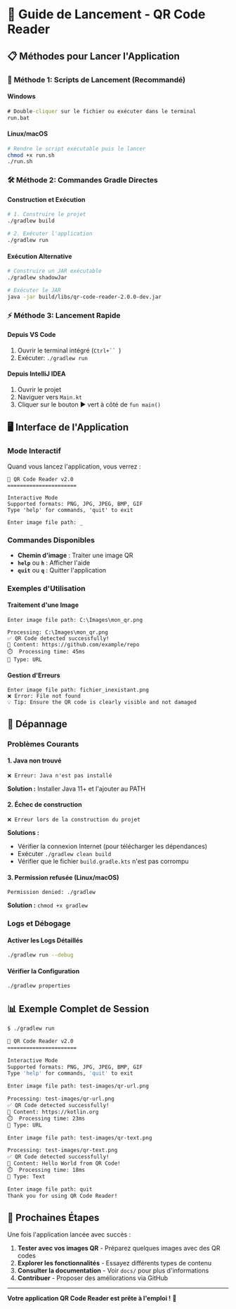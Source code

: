 # 🚀 Guide de Lancement - QR Code Reader

## 📋 Méthodes pour Lancer l'Application

### 🎯 **Méthode 1: Scripts de Lancement (Recommandé)**

#### Windows
```cmd
# Double-cliquer sur le fichier ou exécuter dans le terminal
run.bat
```

#### Linux/macOS
```bash
# Rendre le script exécutable puis le lancer
chmod +x run.sh
./run.sh
```

### 🛠️ **Méthode 2: Commandes Gradle Directes**

#### Construction et Exécution
```bash
# 1. Construire le projet
./gradlew build

# 2. Exécuter l'application
./gradlew run
```

#### Exécution Alternative
```bash
# Construire un JAR exécutable
./gradlew shadowJar

# Exécuter le JAR
java -jar build/libs/qr-code-reader-2.0.0-dev.jar
```

### ⚡ **Méthode 3: Lancement Rapide**

#### Depuis VS Code
1. Ouvrir le terminal intégré (`Ctrl+`` `)
2. Exécuter: `./gradlew run`

#### Depuis IntelliJ IDEA
1. Ouvrir le projet
2. Naviguer vers `Main.kt`
3. Cliquer sur le bouton ▶️ vert à côté de `fun main()`

## 🖥️ **Interface de l'Application**

### Mode Interactif
Quand vous lancez l'application, vous verrez :

```
🚀 QR Code Reader v2.0
======================

Interactive Mode
Supported formats: PNG, JPG, JPEG, BMP, GIF
Type 'help' for commands, 'quit' to exit

Enter image file path: _
```

### Commandes Disponibles
- **Chemin d'image** : Traiter une image QR
- **`help`** ou **`h`** : Afficher l'aide
- **`quit`** ou **`q`** : Quitter l'application

### Exemples d'Utilisation

#### Traitement d'une Image
```
Enter image file path: C:\Images\mon_qr.png

Processing: C:\Images\mon_qr.png
✅ QR Code detected successfully!
📄 Content: https://github.com/example/repo
⏱️  Processing time: 45ms
🔗 Type: URL
```

#### Gestion d'Erreurs
```
Enter image file path: fichier_inexistant.png
❌ Error: File not found
💡 Tip: Ensure the QR code is clearly visible and not damaged
```

## 🔧 **Dépannage**

### Problèmes Courants

#### 1. **Java non trouvé**
```
❌ Erreur: Java n'est pas installé
```
**Solution :** Installer Java 11+ et l'ajouter au PATH

#### 2. **Échec de construction**
```
❌ Erreur lors de la construction du projet
```
**Solutions :**
- Vérifier la connexion Internet (pour télécharger les dépendances)
- Exécuter `./gradlew clean build`
- Vérifier que le fichier `build.gradle.kts` n'est pas corrompu

#### 3. **Permission refusée (Linux/macOS)**
```
Permission denied: ./gradlew
```
**Solution :** `chmod +x gradlew`

### Logs et Débogage

#### Activer les Logs Détaillés
```bash
./gradlew run --debug
```

#### Vérifier la Configuration
```bash
./gradlew properties
```

## 📊 **Exemple Complet de Session**

```bash
$ ./gradlew run

🚀 QR Code Reader v2.0
======================

Interactive Mode
Supported formats: PNG, JPG, JPEG, BMP, GIF
Type 'help' for commands, 'quit' to exit

Enter image file path: test-images/qr-url.png

Processing: test-images/qr-url.png
✅ QR Code detected successfully!
📄 Content: https://kotlin.org
⏱️  Processing time: 23ms
🔗 Type: URL

Enter image file path: test-images/qr-text.png

Processing: test-images/qr-text.png
✅ QR Code detected successfully!
📄 Content: Hello World from QR Code!
⏱️  Processing time: 18ms
📝 Type: Text

Enter image file path: quit
Thank you for using QR Code Reader!
```

## 🎯 **Prochaines Étapes**

Une fois l'application lancée avec succès :

1. **Tester avec vos images QR** - Préparez quelques images avec des QR codes
2. **Explorer les fonctionnalités** - Essayez différents types de contenu
3. **Consulter la documentation** - Voir `docs/` pour plus d'informations
4. **Contribuer** - Proposer des améliorations via GitHub

---

**Votre application QR Code Reader est prête à l'emploi !** 🎉